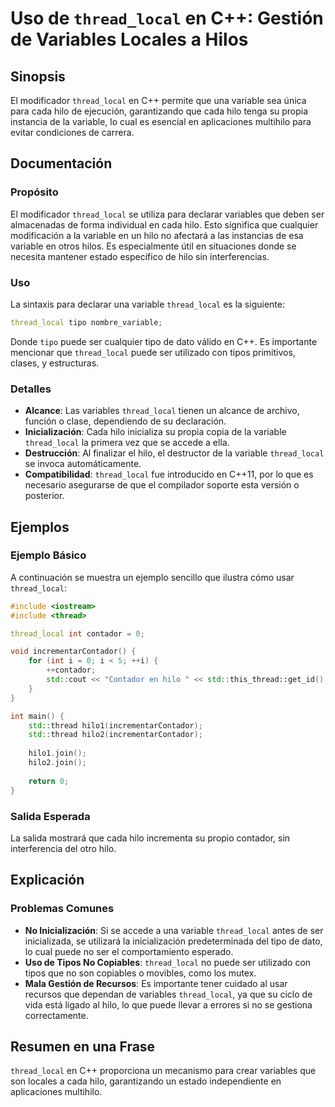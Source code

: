 <!--
Meta Description: # Uso de `thread_local` en C++: Gestión de Variables Locales a Hilos ## Sinopsis El modificador `thread_local` en C++ permite que una variable sea úni...
Meta Keywords: thread_local, que, hilo, variable, cada
-->

# Uso de `thread_local` en C++: Gestión de Variables Locales a Hilos

## Sinopsis
El modificador `thread_local` en C++ permite que una variable sea única para cada hilo de ejecución, garantizando que cada hilo tenga su propia instancia de la variable, lo cual es esencial en aplicaciones multihilo para evitar condiciones de carrera.

## Documentación
### Propósito
El modificador `thread_local` se utiliza para declarar variables que deben ser almacenadas de forma individual en cada hilo. Esto significa que cualquier modificación a la variable en un hilo no afectará a las instancias de esa variable en otros hilos. Es especialmente útil en situaciones donde se necesita mantener estado específico de hilo sin interferencias.

### Uso
La sintaxis para declarar una variable `thread_local` es la siguiente:

```cpp
thread_local tipo nombre_variable;
```

Donde `tipo` puede ser cualquier tipo de dato válido en C++. Es importante mencionar que `thread_local` puede ser utilizado con tipos primitivos, clases, y estructuras.

### Detalles
- **Alcance**: Las variables `thread_local` tienen un alcance de archivo, función o clase, dependiendo de su declaración. 
- **Inicialización**: Cada hilo inicializa su propia copia de la variable `thread_local` la primera vez que se accede a ella.
- **Destrucción**: Al finalizar el hilo, el destructor de la variable `thread_local` se invoca automáticamente.
- **Compatibilidad**: `thread_local` fue introducido en C++11, por lo que es necesario asegurarse de que el compilador soporte esta versión o posterior.

## Ejemplos
### Ejemplo Básico
A continuación se muestra un ejemplo sencillo que ilustra cómo usar `thread_local`:

```cpp
#include <iostream>
#include <thread>

thread_local int contador = 0;

void incrementarContador() {
    for (int i = 0; i < 5; ++i) {
        ++contador;
        std::cout << "Contador en hilo " << std::this_thread::get_id() << ": " << contador << std::endl;
    }
}

int main() {
    std::thread hilo1(incrementarContador);
    std::thread hilo2(incrementarContador);
    
    hilo1.join();
    hilo2.join();
    
    return 0;
}
```

### Salida Esperada
La salida mostrará que cada hilo incrementa su propio contador, sin interferencia del otro hilo.

## Explicación
### Problemas Comunes
- **No Inicialización**: Si se accede a una variable `thread_local` antes de ser inicializada, se utilizará la inicialización predeterminada del tipo de dato, lo cual puede no ser el comportamiento esperado.
- **Uso de Tipos No Copiables**: `thread_local` no puede ser utilizado con tipos que no son copiables o movibles, como los mutex.
- **Mala Gestión de Recursos**: Es importante tener cuidado al usar recursos que dependan de variables `thread_local`, ya que su ciclo de vida está ligado al hilo, lo que puede llevar a errores si no se gestiona correctamente.

## Resumen en una Frase
`thread_local` en C++ proporciona un mecanismo para crear variables que son locales a cada hilo, garantizando un estado independiente en aplicaciones multihilo.